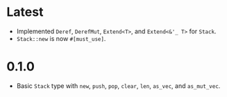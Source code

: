# Latest
- Implemented `Deref`, `DerefMut`, `Extend<T>`, and `Extend<&'_ T>` for `Stack`.
- `Stack::new` is now `#[must_use]`.
# 0.1.0
- Basic `Stack` type with `new`, `push`, `pop`, `clear`, `len`, `as_vec`, and `as_mut_vec`.
